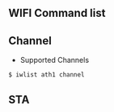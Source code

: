 ## WIFI Command list ##


## Channel
*  Supported Channels  
```
$ iwlist ath1 channel

```

## STA

##
